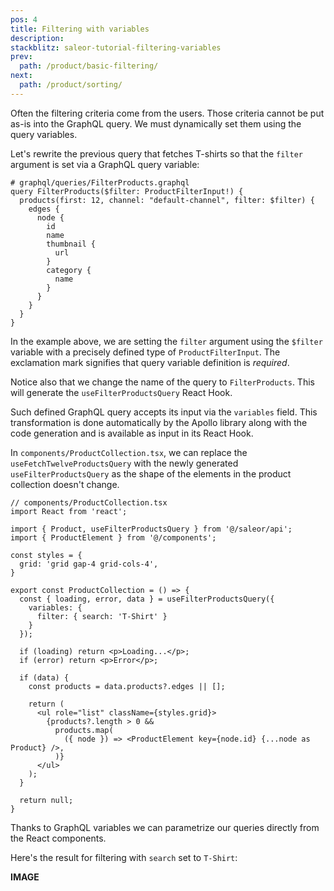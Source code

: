 ```yaml
---
pos: 4
title: Filtering with variables
description: 
stackblitz: saleor-tutorial-filtering-variables
prev:
  path: /product/basic-filtering/
next:
  path: /product/sorting/
---
```


Often the filtering criteria come from the users. Those criteria cannot be put as-is into the GraphQL query. We must dynamically set them using the query variables.

Let's rewrite the previous query that fetches T-shirts so that the `filter` argument is set via a GraphQL query variable:

```graphql{1,2}
# graphql/queries/FilterProducts.graphql
query FilterProducts($filter: ProductFilterInput!) {
  products(first: 12, channel: "default-channel", filter: $filter) {
    edges {
      node {
        id
        name
        thumbnail {
          url
        }
        category {
          name
        }
      }
    }
  }
}
```

In the example above, we are setting the `filter` argument using the `$filter` variable with a precisely defined type of `ProductFilterInput`. The exclamation mark signifies that query variable definition is *required*. 

Notice also that we change the name of the query to `FilterProducts`. This will generate the `useFilterProductsQuery` React Hook.

Such defined GraphQL query accepts its input via the `variables` field. This transformation is done automatically by the Apollo library along with the code generation and is available as input in its React Hook.

In `components/ProductCollection.tsx`, we can replace the `useFetchTwelveProductsQuery` with the newly generated `useFilterProductsQuery` as the shape of the elements in the product collection doesn't change.

```tsx{4,12-16}
// components/ProductCollection.tsx
import React from 'react';

import { Product, useFilterProductsQuery } from '@/saleor/api';
import { ProductElement } from '@/components';

const styles = {
  grid: 'grid gap-4 grid-cols-4',
}

export const ProductCollection = () => {
  const { loading, error, data } = useFilterProductsQuery({
    variables: {
      filter: { search: 'T-Shirt' }
    }
  });

  if (loading) return <p>Loading...</p>;
  if (error) return <p>Error</p>;

  if (data) {
    const products = data.products?.edges || [];

    return (
      <ul role="list" className={styles.grid}>
        {products?.length > 0 &&
          products.map(
            ({ node }) => <ProductElement key={node.id} {...node as Product} />,
          )}
      </ul>
    );
  }

  return null;
}

```

Thanks to GraphQL variables we can parametrize our queries directly from the React components. 

Here's the result for filtering with `search` set to `T-Shirt`:

**IMAGE**
